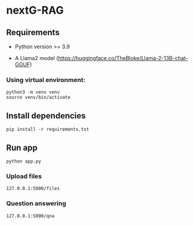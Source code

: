 # nextG-RAG

## Requirements

- Python version >= 3.9

- A Llama2 model (https://huggingface.co/TheBloke/Llama-2-13B-chat-GGUF) 

### Using virtual environment:
```
python3 -m venv venv
source venv/bin/activate
```

## Install dependencies 
`pip install -r requirements.txt`

## Run app
`python app.py`

### Upload files
`127.0.0.1:5000/files`

### Question answering
`127.0.0.1:5000/qna`